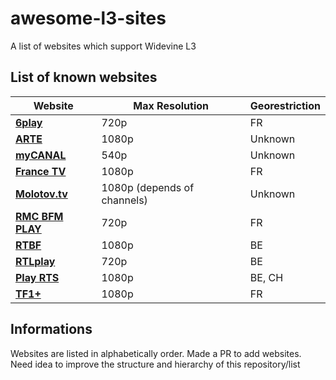 # awesome-l3-sites
A list of websites which support Widevine L3

## List of known websites
| **Website** | Max Resolution | Georestriction |
| --- | --- | --- |
| **[6play](https://www.6play.fr/)** | 720p | FR |
| **[ARTE](https://www.arte.tv/)** | 1080p | Unknown |
| **[myCANAL](https://www.canalplus.com/)** | 540p | Unknown |
| **[France TV](https://www.france.tv/)** | 1080p | FR |
| **[Molotov.tv](app.molotov.tv/)** | 1080p (depends of channels) | Unknown |
| **[RMC BFM PLAY](https://www.rmcbfmplay.com/)** | 720p | FR |
| **[RTBF](https://auvio.rtbf.be/)** | 1080p | BE |
| **[RTLplay](https://www.rtlplay.be/)** | 720p | BE |
| **[Play RTS](https://www.rts.ch/play/tv)** | 1080p | BE, CH |
| **[TF1+](https://www.tf1.fr/)** | 1080p | FR |

## Informations
Websites are listed in alphabetically order.
Made a PR to add websites.
Need idea to improve the structure and hierarchy of this repository/list
